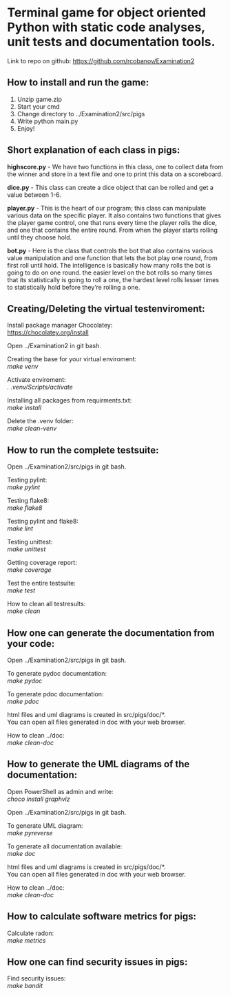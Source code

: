 # Terminal game for object oriented Python with static code analyses, unit tests and documentation tools.

Link to repo on github:
https://github.com/rcobanov/Examination2

## How to install and run the game:

1. Unzip game.zip
2. Start your cmd
3. Change directory to ../Examination2/src/pigs
4. Write python main.py
5. Enjoy!

## Short explanation of each class in pigs:

**highscore.py** - We have two functions in this class, one to collect data from the winner and store in a text file and one to print this data on a scoreboard.

**dice.py** - This class can create a dice object that can be rolled and get a value between 1-6.

**player.py** - This is the heart of our program; this class can manipulate various data on the specific player. It also contains two functions that gives the player game control, one that runs every time the player rolls the dice, and one that contains the entire round. From when the player starts rolling until they choose hold.

**bot.py** - Here is the class that controls the bot that also contains various value manipulation and one function that lets the bot play one round, from first roll until hold. The intelligence is basically how many rolls the bot is going to do on one round. the easier level on the bot rolls so many times that its statistically is going to roll a one, the hardest level rolls lesser times to statistically hold before they’re rolling a one.

## Creating/Deleting the virtual testenviroment:

Install package manager Chocolatey:  
https://chocolatey.org/install

Open ../Examination2 in git bash. 

Creating the base for your virtual enviroment:  
*make venv*

Activate enviroment:  
*. .venv/Scripts/activate*

Installing all packages from requirments.txt:  
*make install*

Delete the .venv folder:  
*make clean-venv*

## How to run the complete testsuite:

Open ../Examination2/src/pigs in git bash. 

Testing pylint:  
*make pylint*

Testing flake8:  
*make flake8*

Testing pylint and flake8:  
*make lint*

Testing unittest:  
*make unittest*

Getting coverage report:  
*make coverage*

Test the entire testsuite:  
*make test*

How to clean all testresults:  
*make clean*

## How one can generate the documentation from your code:  

Open ../Examination2/src/pigs in git bash.

To generate pydoc documentation:  
*make pydoc*

To generate pdoc documentation:  
*make pdoc*

html files and uml diagrams is created in src/pigs/doc/*.  
You can open all files generated in doc with your web browser.

How to clean ../doc:  
*make clean-doc*

## How to generate the UML diagrams of the documentation:

Open PowerShell as admin and write:  
*choco install graphviz*

Open ../Examination2/src/pigs in git bash.

To generate UML diagram:  
*make pyreverse*

To generate all documentation available:  
*make doc*

html files and uml diagrams is created in src/pigs/doc/*.  
You can open all files generated in doc with your web browser.

How to clean ../doc:  
*make clean-doc*

## How to calculate software metrics for pigs:

Calculate radon:  
*make metrics*

## How one can find security issues in pigs:

Find security issues:  
*make bandit*
